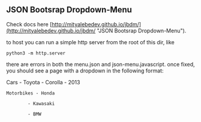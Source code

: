 ## JSON Bootsrap Dropdown-Menu

Check docs here [http://mityalebedev.github.io/jbdm/](http://mityalebedev.github.io/jbdm/ "JSON Bootsrap Dropdown-Menu").

to host you can run a simple http server from the root of this dir, like

`python3 -m http.server`

there are errors in both the menu.json and json-menu.javascript.  once fixed, you should see a page with a dropdown in the following format:

Cars - Toyota - Corolla - 2013

 `Motorbikes - Honda`
 
            - Kawasaki
            
            - BMW 
